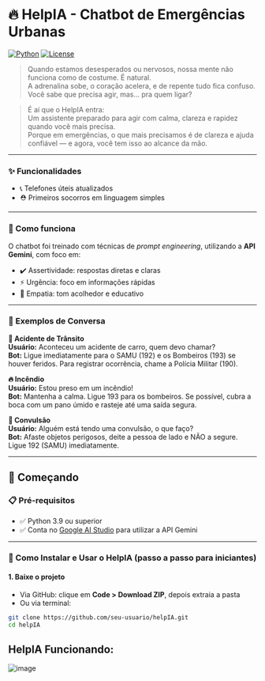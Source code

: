 # 🔥 HelpIA - Chatbot de Emergências Urbanas  
[![Python](https://img.shields.io/badge/Python-3.9+-blue.svg)](https://www.python.org/) 
[![License](https://img.shields.io/badge/License-MIT-green.svg)](https://opensource.org/licenses/MIT)  

> Quando estamos desesperados ou nervosos, nossa mente não funciona como de costume. É natural.  
> A adrenalina sobe, o coração acelera, e de repente tudo fica confuso. Você sabe que precisa agir, mas… pra quem ligar?

> É aí que o HelpIA entra:  
> Um assistente preparado para agir com calma, clareza e rapidez quando você mais precisa.  
> Porque em emergências, o que mais precisamos é de clareza e ajuda confiável — e agora, você tem isso ao alcance da mão.

---

### ✨ Funcionalidades

- 📞 Telefones úteis atualizados  
- ⛑️ Primeiros socorros em linguagem simples  

---

### 🧠 Como funciona

O chatbot foi treinado com técnicas de *prompt engineering*, utilizando a **API Gemini**, com foco em:

- ✔️ Assertividade: respostas diretas e claras  
- ⚡ Urgência: foco em informações rápidas  
- 💙 Empatia: tom acolhedor e educativo  

---

### 💬 Exemplos de Conversa

**🚗 Acidente de Trânsito**  
**Usuário:** Aconteceu um acidente de carro, quem devo chamar?  
**Bot:** Ligue imediatamente para o SAMU (192) e os Bombeiros (193) se houver feridos. Para registrar ocorrência, chame a Polícia Militar (190).  

**🔥 Incêndio**  
**Usuário:** Estou preso em um incêndio!  
**Bot:** Mantenha a calma. Ligue 193 para os bombeiros. Se possível, cubra a boca com um pano úmido e rasteje até uma saída segura.  

**🧠 Convulsão**  
**Usuário:** Alguém está tendo uma convulsão, o que faço?  
**Bot:** Afaste objetos perigosos, deite a pessoa de lado e NÃO a segure. Ligue 192 (SAMU) imediatamente.  

---

## 🚀 Começando

### 📋 Pré-requisitos

- ✅ Python 3.9 ou superior  
- ✅ Conta no [Google AI Studio](https://aistudio.google.com/) para utilizar a API Gemini  

---

### 🔧 Como Instalar e Usar o HelpIA (passo a passo para iniciantes)

#### 1. Baixe o projeto

- Via GitHub: clique em **Code > Download ZIP**, depois extraia a pasta  
- Ou via terminal:

```bash
git clone https://github.com/seu-usuario/helpIA.git
cd helpIA
```
## HelpIA Funcionando:
![image](https://github.com/user-attachments/assets/ea3842ae-59c2-4e0a-9742-32e18402741f)

